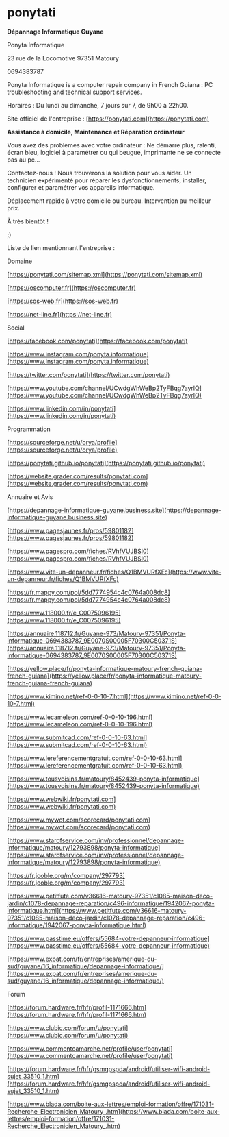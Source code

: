 # ponytati
**Dépannage Informatique Guyane**


Ponyta Informatique

23 rue de la Locomotive 97351 Matoury

0694383787


Ponyta Informatique is a computer repair company in French Guiana : PC troubleshooting and technical support services.

Horaires : Du lundi au dimanche, 7 jours sur 7, de 9h00 à 22h00.

Site officiel de l'entreprise : [https://ponytati.com](https://ponytati.com)

**Assistance à domicile, Maintenance et Réparation ordinateur**

Vous avez des problèmes avec votre ordinateur :
Ne démarre plus, ralenti, écran bleu, logiciel à paramétrer ou qui beugue, imprimante ne se connecte pas au pc...

Contactez-nous ! Nous trouverons la solution pour vous aider.
Un technicien expérimenté pour réparer les dysfonctionnements, installer, configurer et paramétrer vos appareils informatique.

Déplacement rapide à votre domicile ou bureau. Intervention au meilleur prix.

À très bientôt !

;)

Liste de lien mentionnant l'entreprise :

Domaine

[https://ponytati.com/sitemap.xml](https://ponytati.com/sitemap.xml)

[https://oscomputer.fr](https://oscomputer.fr)

[https://sos-web.fr](https://sos-web.fr)

[https://net-line.fr](https://net-line.fr)

Social

[https://facebook.com/ponytati](https://facebook.com/ponytati)

[https://www.instagram.com/ponyta.informatique](https://www.instagram.com/ponyta.informatique)

[https://twitter.com/ponytati](https://twitter.com/ponytati)

[https://www.youtube.com/channel/UCwdgWhWeBp2TyFBqg7ayrlQ](https://www.youtube.com/channel/UCwdgWhWeBp2TyFBqg7ayrlQ)

[https://www.linkedin.com/in/ponytati](https://www.linkedin.com/in/ponytati)


Programmation

[https://sourceforge.net/u/orya/profile](https://sourceforge.net/u/orya/profile)

[https://ponytati.github.io/ponytati](https://ponytati.github.io/ponytati)

[https://website.grader.com/results/ponytati.com](https://website.grader.com/results/ponytati.com)


Annuaire et Avis

[https://depannage-informatique-guyane.business.site](https://depannage-informatique-guyane.business.site)

[https://www.pagesjaunes.fr/pros/59801182](https://www.pagesjaunes.fr/pros/59801182)

[https://www.pagespro.com/fiches/RVhfVUJBSl0](https://www.pagespro.com/fiches/RVhfVUJBSl0)

[https://www.vite-un-depanneur.fr/fiches/Q1BMVURfXFc](https://www.vite-un-depanneur.fr/fiches/Q1BMVURfXFc)

[https://fr.mappy.com/poi/5dd7774954c4c0764a008dc8](https://fr.mappy.com/poi/5dd7774954c4c0764a008dc8)

[https://www.118000.fr/e_C0075096195](https://www.118000.fr/e_C0075096195)

[https://annuaire.118712.fr/Guyane-973/Matoury-97351/Ponyta-informatique-0694383787_9E0070S00005F70300C50371S](https://annuaire.118712.fr/Guyane-973/Matoury-97351/Ponyta-informatique-0694383787_9E0070S00005F70300C50371S)

[https://yellow.place/fr/ponyta-informatique-matoury-french-guiana-french-guiana](https://yellow.place/fr/ponyta-informatique-matoury-french-guiana-french-guiana)

[https://www.kimino.net/ref-0-0-10-7.html](https://www.kimino.net/ref-0-0-10-7.html)

[https://www.lecameleon.com/ref-0-0-10-196.html](https://www.lecameleon.com/ref-0-0-10-196.html)

[https://www.submitcad.com/ref-0-0-10-63.html](https://www.submitcad.com/ref-0-0-10-63.html)

[https://www.lereferencementgratuit.com/ref-0-0-10-63.html](https://www.lereferencementgratuit.com/ref-0-0-10-63.html)

[https://www.tousvoisins.fr/matoury/8452439-ponyta-informatique](https://www.tousvoisins.fr/matoury/8452439-ponyta-informatique)

[https://www.webwiki.fr/ponytati.com](https://www.webwiki.fr/ponytati.com)

[https://www.mywot.com/scorecard/ponytati.com](https://www.mywot.com/scorecard/ponytati.com)

[https://www.starofservice.com/inv/professionnel/depannage-informatique/matoury/12793898/ponyta-informatique](https://www.starofservice.com/inv/professionnel/depannage-informatique/matoury/12793898/ponyta-informatique)

[https://fr.jooble.org/m/company/297793](https://fr.jooble.org/m/company/297793)

[https://www.petitfute.com/v36616-matoury-97351/c1085-maison-deco-jardin/c1078-depannage-reparation/c496-informatique/1942067-ponyta-informatique.html](https://www.petitfute.com/v36616-matoury-97351/c1085-maison-deco-jardin/c1078-depannage-reparation/c496-informatique/1942067-ponyta-informatique.html)

[https://www.passtime.eu/offers/55684-votre-depanneur-informatique](https://www.passtime.eu/offers/55684-votre-depanneur-informatique)

[https://www.expat.com/fr/entreprises/amerique-du-sud/guyane/16_informatique/depannage-informatique/](https://www.expat.com/fr/entreprises/amerique-du-sud/guyane/16_informatique/depannage-informatique/)

Forum

[https://forum.hardware.fr/hfr/profil-1171666.htm](https://forum.hardware.fr/hfr/profil-1171666.htm)

[https://www.clubic.com/forum/u/ponytati](https://www.clubic.com/forum/u/ponytati)

[https://www.commentcamarche.net/profile/user/ponytati](https://www.commentcamarche.net/profile/user/ponytati)

[https://forum.hardware.fr/hfr/gsmgpspda/android/utiliser-wifi-android-sujet_33510_1.htm](https://forum.hardware.fr/hfr/gsmgpspda/android/utiliser-wifi-android-sujet_33510_1.htm)

[https://www.blada.com/boite-aux-lettres/emploi-formation/offre/171031-Recherche_Electronicien_Matoury_.htm](https://www.blada.com/boite-aux-lettres/emploi-formation/offre/171031-Recherche_Electronicien_Matoury_.htm)
